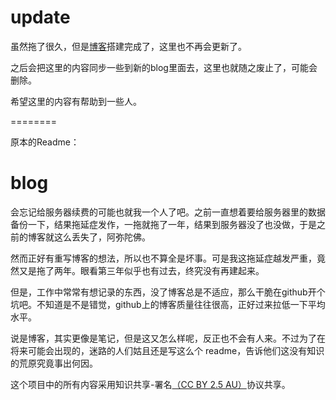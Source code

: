 # update
虽然拖了很久，但是[博客](https://hermit-crab.vercel.app/)搭建完成了，这里也不再会更新了。

之后会把这里的内容同步一些到新的blog里面去，这里也就随之废止了，可能会删除。

希望这里的内容有帮助到一些人。

========

原本的Readme：

# blog

会忘记给服务器续费的可能也就我一个人了吧。之前一直想着要给服务器里的数据备份一下，结果拖延症发作，一拖就拖了一年，结果到服务器没了也没做，于是之前的博客就这么丢失了，阿弥陀佛。

然而正好有重写博客的想法，所以也不算全是坏事。可是我这拖延症越发严重，竟然又是拖了两年。眼看第三年似乎也有过去，终究没有再建起来。

但是，工作中常常有想记录的东西，没了博客总是不适应，那么干脆在github开个坑吧。不知道是不是错觉，github上的博客质量往往很高，正好过来拉低一下平均水平。

说是博客，其实更像是笔记，但是这又怎么样呢，反正也不会有人来。不过为了在将来可能会出现的，迷路的人们姑且还是写这么个 readme，告诉他们这没有知识的荒原究竟事出何因。

这个项目中的所有内容采用知识共享-署名[（CC BY 2.5 AU）](https://creativecommons.org)协议共享。
